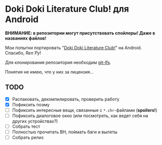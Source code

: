 # Doki Doki Literature Club! для Android
**ВНИМАНИЕ: в репозитории могут присутствовать спойлеры! Даже в названиях файлов!**

Мои попытки портировать "[Doki Doki Literature Club!](https://vndb.org/v21905)" на Android.<br/>
Спасибо, *Ren`Py*!

Для клонирования репозитория необходим [git-lfs](https://github.com/git-lfs/git-lfs/wiki/Installation).

Понятия не имею, что у них за лицензия...

## TODO
- [x] Распаковать, декомпилировать, проверить работу
- [x] Пофиксить поэму
- [ ] Пофиксить интересные вещи, связанные с `*.chr`-файлами (**spoilers!**)
- [ ] Пофиксить диалоговое окно (или посмотреть, как ведет себя на других устройствах?)
- [ ] Собрать тест
- [ ] Полностью прочитать ВН, поймать баги и вылеты
- [ ] Собрать релиз
